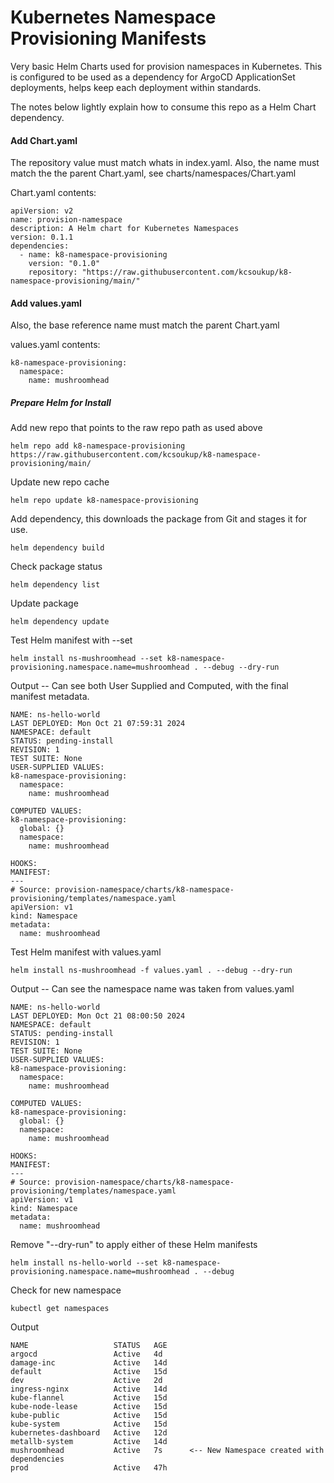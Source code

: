 # Kubernetes Namespace Provisioning Manifests
Very basic Helm Charts used for provision namespaces in Kubernetes. This is configured to be used as a dependency for ArgoCD ApplicationSet deployments, helps keep each deployment within standards.

The notes below lightly explain how to consume this repo as a Helm Chart dependency.

#### Add Chart.yaml
The repository value must match whats in index.yaml.
Also, the name must match the the parent Chart.yaml, see charts/namespaces/Chart.yaml

Chart.yaml contents:
```
apiVersion: v2
name: provision-namespace
description: A Helm chart for Kubernetes Namespaces
version: 0.1.1
dependencies:
  - name: k8-namespace-provisioning
    version: "0.1.0"
    repository: "https://raw.githubusercontent.com/kcsoukup/k8-namespace-provisioning/main/"
```

#### Add values.yaml
Also, the base reference name must match the parent Chart.yaml

values.yaml contents:
```
k8-namespace-provisioning:
  namespace:
    name: mushroomhead
```

##### Prepare Helm for Install
Add new repo that points to the raw repo path as used above

`helm repo add k8-namespace-provisioning https://raw.githubusercontent.com/kcsoukup/k8-namespace-provisioning/main/`

Update new repo cache

`helm repo update k8-namespace-provisioning`

Add dependency, this downloads the package from Git and stages it for use.

`helm dependency build`

Check package status

`helm dependency list`

Update package

`helm dependency update`

Test Helm manifest with --set

`helm install ns-mushroomhead --set k8-namespace-provisioning.namespace.name=mushroomhead . --debug --dry-run`

Output -- Can see both User Supplied and Computed, with the final manifest metadata.
```
NAME: ns-hello-world
LAST DEPLOYED: Mon Oct 21 07:59:31 2024
NAMESPACE: default
STATUS: pending-install
REVISION: 1
TEST SUITE: None
USER-SUPPLIED VALUES:
k8-namespace-provisioning:
  namespace:
    name: mushroomhead

COMPUTED VALUES:
k8-namespace-provisioning:
  global: {}
  namespace:
    name: mushroomhead

HOOKS:
MANIFEST:
---
# Source: provision-namespace/charts/k8-namespace-provisioning/templates/namespace.yaml
apiVersion: v1
kind: Namespace
metadata:
  name: mushroomhead
```

Test Helm manifest with values.yaml

`helm install ns-mushroomhead -f values.yaml . --debug --dry-run`

Output -- Can see the namespace name was taken from values.yaml
```
NAME: ns-hello-world
LAST DEPLOYED: Mon Oct 21 08:00:50 2024
NAMESPACE: default
STATUS: pending-install
REVISION: 1
TEST SUITE: None
USER-SUPPLIED VALUES:
k8-namespace-provisioning:
  namespace:
    name: mushroomhead

COMPUTED VALUES:
k8-namespace-provisioning:
  global: {}
  namespace:
    name: mushroomhead

HOOKS:
MANIFEST:
---
# Source: provision-namespace/charts/k8-namespace-provisioning/templates/namespace.yaml
apiVersion: v1
kind: Namespace
metadata:
  name: mushroomhead
```

Remove "--dry-run" to apply either of these Helm manifests

`helm install ns-hello-world --set k8-namespace-provisioning.namespace.name=mushroomhead . --debug`

Check for new namespace

`kubectl get namespaces`

Output
```
NAME                   STATUS   AGE
argocd                 Active   4d
damage-inc             Active   14d
default                Active   15d
dev                    Active   2d
ingress-nginx          Active   14d
kube-flannel           Active   15d
kube-node-lease        Active   15d
kube-public            Active   15d
kube-system            Active   15d
kubernetes-dashboard   Active   12d
metallb-system         Active   14d
mushroomhead           Active   7s      <-- New Namespace created with dependencies
prod                   Active   47h
```
